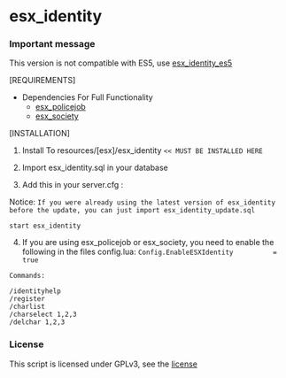 # esx_identity

### Important message
This version is not compatible with ES5, use [esx_identity_es5](https://github.com/ArkSeyonet/esx_identity_es5)

[REQUIREMENTS]

* Dependencies For Full Functionality
  * [esx_policejob](https://github.com/ESX-Org/esx_policejob)
  * [esx_society](https://github.com/ESX-Org/esx_society)

[INSTALLATION]

1) Install To resources/[esx]/esx_identity
`<< MUST BE INSTALLED HERE`
2) Import esx_identity.sql in your database

3) Add this in your server.cfg :

Notice:
`If you were already using the latest version of esx_identity before the update, you can just import esx_identity_update.sql`

```
start esx_identity
```
4) If you are using esx_policejob or esx_society, you need to enable the following in the files config.lua:
```Config.EnableESXIdentity          = true```

```
Commands:

/identityhelp
/register
/charlist
/charselect 1,2,3
/delchar 1,2,3
```

### License
This script is licensed under GPLv3, see the [license](license.txt)
